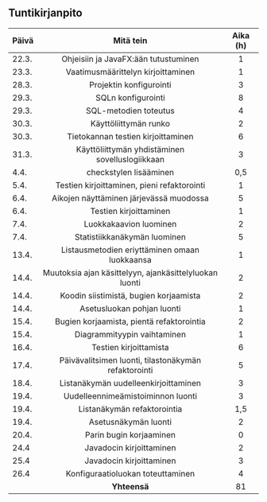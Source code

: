 ## Tuntikirjanpito

|Päivä|Mitä tein|Aika (h)|
|-----|:-------:|:--:|
|22.3.|Ohjeisiin ja JavaFX:ään tutustuminen|1|
|23.3.|Vaatimusmäärittelyn kirjoittaminen|1|
|28.3.|Projektin konfigurointi|3|
|29.3.|SQLn konfigurointi|8|
|29.3.|SQL-metodien toteutus|4|
|30.3.|Käyttöliittymän runko|2|
|30.3.|Tietokannan testien kirjoittaminen|6|
|31.3.|Käyttöliittymän yhdistäminen sovelluslogiikkaan|3|
|4.4.|checkstylen lisääminen|0,5
|5.4.|Testien kirjoittaminen, pieni refaktorointi|1|
|6.4.|Aikojen näyttäminen järjevässä muodossa|5|
|6.4.|Testien kirjoittaminen|1|
|7.4.|Luokkakaavion luominen|2|
|7.4.|Statistiikkanäkymän luominen|5|
|13.4.|Listausmetodien eriyttäminen omaan luokkaansa|1|
|14.4.|Muutoksia ajan käsittelyyn, ajankäsittelyluokan luonti|2|
|14.4.|Koodin siistimistä, bugien korjaamista|2|
|14.4.|Asetusluokan pohjan luonti|1|
|15.4.|Bugien korjaamista, pientä refaktorointia|2|
|15.4.|Diagrammityypin vaihtaminen|1|
|16.4.|Testien kirjoittamista|6|
|17.4.|Päivävalitsimen luonti, tilastonäkymän refaktorointi|5|
|18.4.|Listanäkymän uudelleenkirjoittaminen|3|
|19.4.|Uudelleennimeämistoiminnon luonti|3|
|19.4.|Listanäkymän refaktorointia|1,5|
|19.4.|Asetusnäkymän luonti|2|
|20.4.|Parin bugin korjaaminen|0|
|24.4|Javadocin kirjoittaminen|2|
|25.4|Javadocin kirjoittaminen|3|
|26.4|Konfiguraatioluokan toteuttaminen|4|
| |**Yhteensä**|81|
